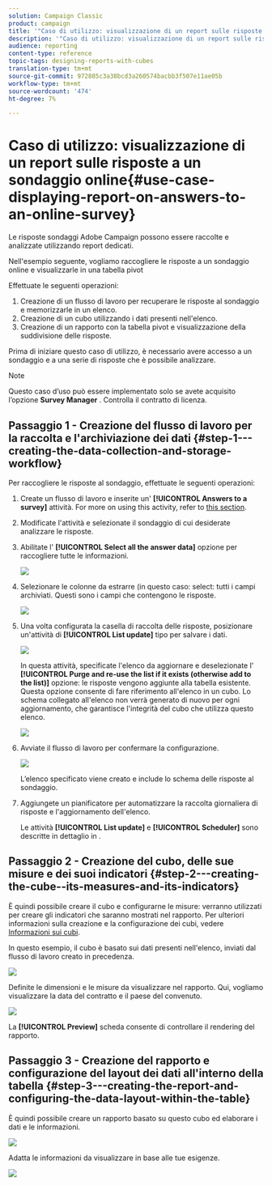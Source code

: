 ```yaml
---
solution: Campaign Classic
product: campaign
title: '"Caso di utilizzo: visualizzazione di un report sulle risposte a un sondaggio online"'
description: '"Caso di utilizzo: visualizzazione di un report sulle risposte a un sondaggio online"'
audience: reporting
content-type: reference
topic-tags: designing-reports-with-cubes
translation-type: tm+mt
source-git-commit: 972885c3a38bcd3a260574bacbb3f507e11ae05b
workflow-type: tm+mt
source-wordcount: '474'
ht-degree: 7%

---
```



# Caso di utilizzo: visualizzazione di un report sulle risposte a un sondaggio online{#use-case-displaying-report-on-answers-to-an-online-survey}

Le risposte  sondaggi Adobe Campaign possono essere raccolte e analizzate utilizzando report dedicati.

Nell&#39;esempio seguente, vogliamo raccogliere le risposte a un sondaggio online e visualizzarle in una tabella pivot

Effettuate le seguenti operazioni:

1. Creazione di un flusso di lavoro per recuperare le risposte al sondaggio e memorizzarle in un elenco.
1. Creazione di un cubo utilizzando i dati presenti nell&#39;elenco.
1. Creazione di un rapporto con la tabella pivot e visualizzazione della suddivisione delle risposte.

Prima di iniziare questo caso di utilizzo, è necessario avere accesso a un sondaggio e a una serie di risposte che è possibile analizzare.

>[!NOTE]
>
>Questo caso d’uso può essere implementato solo se avete acquisito l’opzione **Survey Manager** . Controlla il contratto di licenza.

## Passaggio 1 - Creazione del flusso di lavoro per la raccolta e l&#39;archiviazione dei dati {#step-1---creating-the-data-collection-and-storage-workflow}

Per raccogliere le risposte al sondaggio, effettuate le seguenti operazioni:

1. Create un flusso di lavoro e inserite un&#39; **[!UICONTROL Answers to a survey]** attività. For more on using this activity, refer to [this section](../../web/using/publish--track-and-use-collected-data.md#using-the-collected-data).
1. Modificate l&#39;attività e selezionate il sondaggio di cui desiderate analizzare le risposte.
1. Abilitate l&#39; **[!UICONTROL Select all the answer data]** opzione per raccogliere tutte le informazioni.

   ![](assets/reporting_usecase_1_01.png)

1. Selezionare le colonne da estrarre (in questo caso: select: tutti i campi archiviati. Questi sono i campi che contengono le risposte.

   ![](assets/reporting_usecase_1_02.png)

1. Una volta configurata la casella di raccolta delle risposte, posizionare un&#39;attività di **[!UICONTROL List update]** tipo per salvare i dati.

   ![](assets/reporting_usecase_1_04.png)

   In questa attività, specificate l&#39;elenco da aggiornare e deselezionate l&#39; **[!UICONTROL Purge and re-use the list if it exists (otherwise add to the list)]** opzione: le risposte vengono aggiunte alla tabella esistente. Questa opzione consente di fare riferimento all&#39;elenco in un cubo. Lo schema collegato all&#39;elenco non verrà generato di nuovo per ogni aggiornamento, che garantisce l&#39;integrità del cubo che utilizza questo elenco.

   ![](assets/reporting_usecase_1_03.png)

1. Avviate il flusso di lavoro per confermare la configurazione.

   ![](assets/reporting_usecase_1_05.png)

   L’elenco specificato viene creato e include lo schema delle risposte al sondaggio.

1. Aggiungete un pianificatore per automatizzare la raccolta giornaliera di risposte e l&#39;aggiornamento dell&#39;elenco.

   Le attività **[!UICONTROL List update]** e **[!UICONTROL Scheduler]** sono descritte in dettaglio in .

## Passaggio 2 - Creazione del cubo, delle sue misure e dei suoi indicatori {#step-2---creating-the-cube--its-measures-and-its-indicators}

È quindi possibile creare il cubo e configurarne le misure: verranno utilizzati per creare gli indicatori che saranno mostrati nel rapporto. Per ulteriori informazioni sulla creazione e la configurazione dei cubi, vedere [Informazioni sui cubi](../../reporting/using/about-cubes.md).

In questo esempio, il cubo è basato sui dati presenti nell&#39;elenco, inviati dal flusso di lavoro creato in precedenza.

![](assets/reporting_usecase_2_01.png)

Definite le dimensioni e le misure da visualizzare nel rapporto. Qui, vogliamo visualizzare la data del contratto e il paese del convenuto.

![](assets/reporting_usecase_2_02.png)

La **[!UICONTROL Preview]** scheda consente di controllare il rendering del rapporto.

## Passaggio 3 - Creazione del rapporto e configurazione del layout dei dati all&#39;interno della tabella {#step-3---creating-the-report-and-configuring-the-data-layout-within-the-table}

È quindi possibile creare un rapporto basato su questo cubo ed elaborare i dati e le informazioni.

![](assets/reporting_usecase_3_01.png)

Adatta le informazioni da visualizzare in base alle tue esigenze.

![](assets/reporting_usecase_3_02.png)

